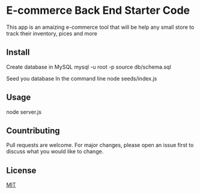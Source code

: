 # E-commerce Back End Starter Code
This app is an amaizing e-commerce tool that will be help any small store to track their inventory, pices and more

## Install
Create database in MySQL 
  mysql -u root -p
  source db/schema.sql

Seed you database
  In the command line 
    node seeds/index.js

## Usage
node server.js

## Countributing
Pull requests are welcome. For major changes, please open an issue first to discuss what you would like to change.

## License 

[MIT](https://choosealicense.com/licenses/mit/)